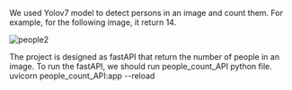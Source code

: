 We used Yolov7 model to detect persons in an image and count them. For example, for the following image, it return 14.

![people2](https://github.com/Gita1996/People-counting/assets/73386953/2affa7de-e13f-4040-bec5-ee78ecf6f72a)

The project is designed as fastAPI that return the number of people in an image. 
To run the fastAPI, we should run people_count_API python file.
uvicorn people_count_API:app --reload

